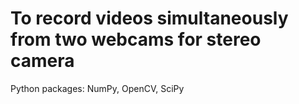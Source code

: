 # To record videos simultaneously from two webcams for stereo camera
Python packages: NumPy, OpenCV, SciPy
